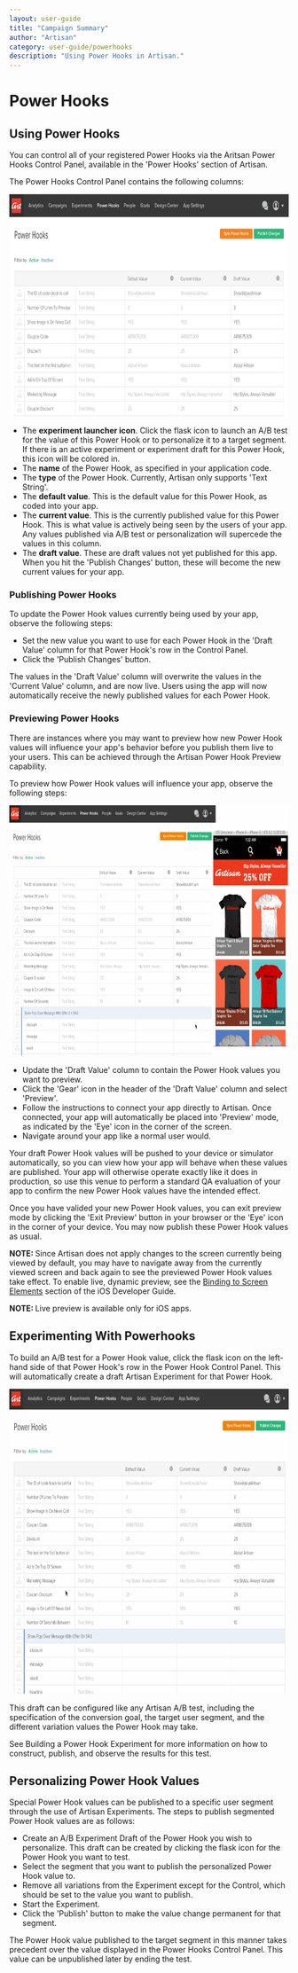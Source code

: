 ```yaml
---
layout: user-guide
title: "Campaign Summary"
author: "Artisan"
category: user-guide/powerhooks
description: "Using Power Hooks in Artisan."
---
```

# Power Hooks

## Using Power Hooks

You can control all of your registered Power Hooks via the Aritsan Power Hooks Control Panel, available in the 'Power Hooks' section of Artisan.

The Power Hooks Control Panel contains the following columns:

<img src="/images/screens/powerhooks-control-panel-1200x602.png" height="401" width="800" class="border-full" alt="Power Hooks control panel." />

* The **experiment launcher icon**. Click the flask icon to launch an A/B test for the value of this Power Hook or to personalize it to a target segment.  If there is an active experiment or experiment draft for this Power Hook, this icon will be colored in.
* The **name** of the Power Hook, as specified in your application code.
* The **type** of the Power Hook.  Currently, Artisan only supports 'Text String'.
* The **default value**.  This is the default value for this Power Hook, as coded into your app.
* The **current value**.  This is the currently published value for this Power Hook.  This is what value is actively being seen by the users of your app.  Any values published via A/B test or personalization will supercede the values in this column.
* The **draft value**.  These are draft values not yet published for this app.  When you hit the 'Publish Changes' button, these will become the new current values for your app.

### Publishing Power Hooks

To update the Power Hook values currently being used by your app, observe the following steps:

* Set the new value you want to use for each Power Hook in the 'Draft Value' column for that Power Hook's row in the Control Panel.
* Click the 'Publish Changes' button.

The values in the 'Draft Value' column will overwrite the values in the 'Current Value' column, and are now live.  Users using the app will now automatically receive the newly published values for each Power Hook.

<div id="preview"></div>

### Previewing Power Hooks

There are instances where you may want to preview how new Power Hook values will influence your app's behavior before you publish them live to your users.  This can be achieved through the Artisan Power Hook Preview capability.

To preview how Power Hook values will influence your app, observe the following steps:

<img src="/images/screens/powerhooks-preview-1404x793.gif" height="452" width="800" class="border-full" alt="Power Hooks preview capability." />

* Update the 'Draft Value' column to contain the Power Hook values you want to preview.
* Click the 'Gear' icon in the header of the 'Draft Value' column and select 'Preview'.
* Follow the instructions to connect your app directly to Artisan. Once connected, your app will automatically be placed into 'Preview' mode, as indicated by the 'Eye' icon in the corner of the screen.
* Navigate around your app like a normal user would.

Your draft Power Hook values will be pushed to your device or simulator automatically, so you can view how your app will behave when these values are published.  Your app will otherwise operate exactly like it does in production, so use this venue to perform a standard QA evaluation of your app to confirm the new Power Hook values have the intended effect.

Once you have valided your new Power Hook values, you can exit preview mode by clicking the 'Exit Preview' button in your browser or the 'Eye' icon in the corner of your device.  You may now publish these Power Hook values as usual.

<div class="note note-hint">
  <p><strong>NOTE: </strong>Since Artisan does not apply changes to the screen currently being viewed by default, you may have to navigate away from the currently viewed screen and back again to see the previewed Power Hook values take effect.  To enable live, dynamic preview, see the <a href="{% post_url ios/2014-05-09-power-hooks %}/#binding-to-screen">Binding to Screen Elements</a> section of the iOS Developer Guide.</p>
</div>

<div class="note note-important">
  <p><strong>NOTE: </strong>Live preview is available only for iOS apps.</p>
</div>

## Experimenting With Powerhooks

To build an A/B test for a Power Hook value, click the flask icon on the left-hand side of that Power Hook's row in the Power Hook Control Panel.  This will automatically create a draft Artisan Experiment for that Power Hook.

<img src="/images/screens/powerhooks-ab-test-1163x810.gif" height="550" width="800" class="border-full" alt="Building a Power Hook experiment." />

This draft can be configured like any Artisan A/B test, including the specification of the conversion goal, the target user segment, and the different variation values the Power Hook may take.

See Building a Power Hook Experiment for more information on how to construct, publish, and observe the results for this test.

## Personalizing Power Hook Values

Special Power Hook values can be published to a specific user segment through the use of Artisan Experiments.  The steps to publish segmented Power Hook values are as follows:

* Create an A/B Experiment Draft of the Power Hook you wish to personalize.  This draft can be created by clicking the flask icon for the Power Hook you want to test.
* Select the segment that you want to publish the personalized Power Hook value to.
* Remove all variations from the Experiment except for the Control, which should be set to the value you want to publish.
* Start the Experiment.
* Click the 'Publish' button to make the value change permanent for that segment.

The Power Hook value published to the target segment in this manner takes precedent over the value displayed in the Power Hooks Control Panel.  This value can be unpublished later by ending the test.
